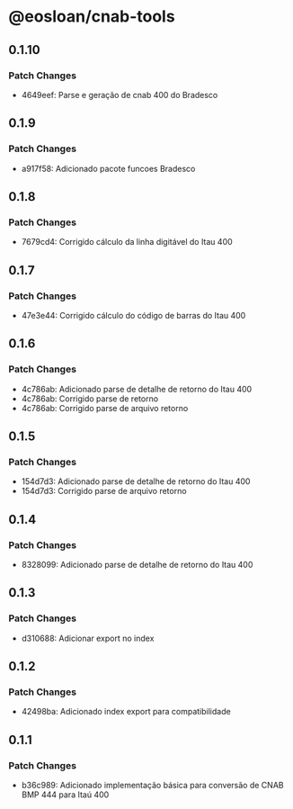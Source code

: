 # @eosloan/cnab-tools

## 0.1.10

### Patch Changes

- 4649eef: Parse e geração de cnab 400 do Bradesco

## 0.1.9

### Patch Changes

- a917f58: Adicionado pacote funcoes Bradesco

## 0.1.8

### Patch Changes

- 7679cd4: Corrigido cálculo da linha digitável do Itau 400

## 0.1.7

### Patch Changes

- 47e3e44: Corrigido cálculo do código de barras do Itau 400

## 0.1.6

### Patch Changes

- 4c786ab: Adicionado parse de detalhe de retorno do Itau 400
- 4c786ab: Corrigido parse de retorno
- 4c786ab: Corrigido parse de arquivo retorno

## 0.1.5

### Patch Changes

- 154d7d3: Adicionado parse de detalhe de retorno do Itau 400
- 154d7d3: Corrigido parse de arquivo retorno

## 0.1.4

### Patch Changes

- 8328099: Adicionado parse de detalhe de retorno do Itau 400

## 0.1.3

### Patch Changes

- d310688: Adicionar export no index

## 0.1.2

### Patch Changes

- 42498ba: Adicionado index export para compatibilidade

## 0.1.1

### Patch Changes

- b36c989: Adicionado implementação básica para conversão de CNAB BMP 444 para Itaú 400
